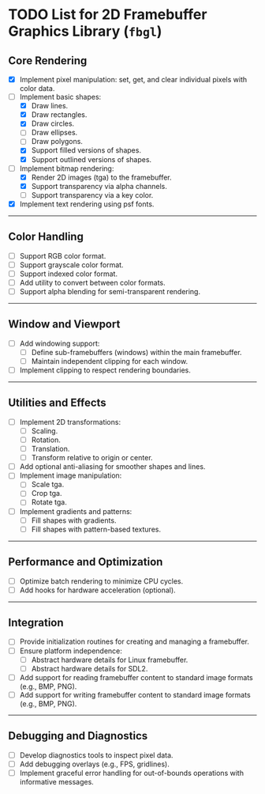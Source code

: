 # TODO List for 2D Framebuffer Graphics Library (`fbgl`)

## Core Rendering
- [x] Implement pixel manipulation: set, get, and clear individual pixels with color data.
- [ ] Implement basic shapes:
  - [x] Draw lines.
  - [x] Draw rectangles.
  - [x] Draw circles.
  - [ ] Draw ellipses.
  - [ ] Draw polygons.
  - [x] Support filled versions of shapes.
  - [x] Support outlined versions of shapes.
- [ ] Implement bitmap rendering:
  - [x] Render 2D images (tga) to the framebuffer.
  - [x] Support transparency via alpha channels.
  - [ ] Support transparency via a key color.
- [x] Implement text rendering using psf fonts.

---

## Color Handling
- [ ] Support RGB color format.
- [ ] Support grayscale color format.
- [ ] Support indexed color format.
- [ ] Add utility to convert between color formats.
- [ ] Support alpha blending for semi-transparent rendering.

---

## Window and Viewport
- [ ] Add windowing support:
  - [ ] Define sub-framebuffers (windows) within the main framebuffer.
  - [ ] Maintain independent clipping for each window.
- [ ] Implement clipping to respect rendering boundaries.

---

## Utilities and Effects
- [ ] Implement 2D transformations:
  - [ ] Scaling.
  - [ ] Rotation.
  - [ ] Translation.
  - [ ] Transform relative to origin or center.
- [ ] Add optional anti-aliasing for smoother shapes and lines.
- [ ] Implement image manipulation:
  - [ ] Scale tga.
  - [ ] Crop tga.
  - [ ] Rotate tga.
- [ ] Implement gradients and patterns:
  - [ ] Fill shapes with gradients.
  - [ ] Fill shapes with pattern-based textures.

---

## Performance and Optimization
- [ ] Optimize batch rendering to minimize CPU cycles.
- [ ] Add hooks for hardware acceleration (optional).

---

## Integration
- [ ] Provide initialization routines for creating and managing a framebuffer.
- [ ] Ensure platform independence:
  - [ ] Abstract hardware details for Linux framebuffer.
  - [ ] Abstract hardware details for SDL2.
- [ ] Add support for reading framebuffer content to standard image formats (e.g., BMP, PNG).
- [ ] Add support for writing framebuffer content to standard image formats (e.g., BMP, PNG).

---

## Debugging and Diagnostics
- [ ] Develop diagnostics tools to inspect pixel data.
- [ ] Add debugging overlays (e.g., FPS, gridlines).
- [ ] Implement graceful error handling for out-of-bounds operations with informative messages.
